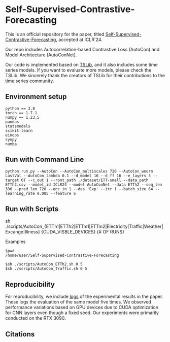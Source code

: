 # Self-Supervised-Contrastive-Forecasting

This is an official repository for the paper, titled [Self-Supervised-Contrastive-Forecasting](https://openreview.net/forum?id=nBCuRzjqK7), accepted at ICLR'24.

Our repo includes Autocorrelation-based Contrastive Loss (AutoCon) and Model Architecture (AutoConNet).

Our code is implemented based on [TSLib](https://github.com/thuml/Time-Series-Library), and it also includes some time series models. If you want to evaluate more models, please check the TSLib. We sincerely thank the creators of TSLib for their contributions to the time series community.

## Environment setup
```
python == 3.8
torch == 1.7.1
numpy == 1.23.5
pandas
statsmodels
scikit-learn
einops
sympy
numba
```

## Run with Command Line 
```
python run.py --AutoCon --AutoCon_multiscales 720 --AutoCon_wnorm LastVal --AutoCon_lambda 0.1 --d_model 16 --d_ff 16 --e_layers 3 --target OT --c_out 1 --root_path ./dataset/ETT-small --data_path ETTh2.csv --model_id ICLR24 --model AutoConNet --data ETTh2 --seq_len 336 --pred_len 720 --enc_in 1 --des 'Exp' --itr 1 --batch_size 64 --learning_rate 0.005 --feature S
```

## Run with Scripts
sh ./scripts/AutoCon_{ETTh1|ETTh2|ETTm1|ETTm2|Electricity|Traffic|Weather|Excange|Illness} {CUDA_VISBLE_DEVICES} {# OF RUNS}

Examples
```
$pwd
/home/user/Self-Supervised-Contrastive-Forecasting

$sh ./scripts/AutoCon_ETTh2.sh 0 5 
$sh ./scripts/AutoCon_Traffic.sh 0 5
```

## Reproducibility
For reproducibility, we include [logs](https://github.com/junwoopark92/Self-Supervised-Contrastive-Forecsating/tree/main/reproducibility/Table1-Extended-long-term-forecasting) of the experimental results in the paper. These logs the evaluation of the same model five times. We observed performance variations based on GPU devices due to CUDA optimization for CNN layers even though a fixed seed. Our experiments were primarily conducted on the RTX 3090.

## Citations

